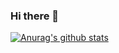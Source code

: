 ### Hi there 👋

[![Anurag's github stats](https://github-readme-stats.vercel.app/api?username=vanishma&show_icons=true&theme=radical)](https://github.com/anuraghazra/github-readme-stats)

